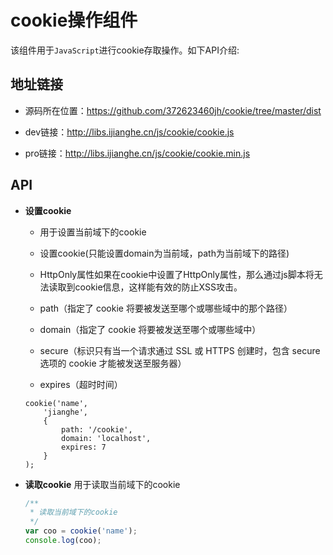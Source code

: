 # cookie操作组件

该组件用于`JavaScript`进行cookie存取操作。如下API介绍:

## 地址链接

- 源码所在位置：https://github.com/372623460jh/cookie/tree/master/dist

- dev链接：http://libs.ijianghe.cn/js/cookie/cookie.js

- pro链接：http://libs.ijianghe.cn/js/cookie/cookie.min.js

## API

- **设置cookie**

    * 用于设置当前域下的cookie   
   
    * 设置cookie(只能设置domain为当前域，path为当前域下的路径)
    
    * HttpOnly属性如果在cookie中设置了HttpOnly属性，那么通过js脚本将无法读取到cookie信息，这样能有效的防止XSS攻击。
   
    * path（指定了 cookie 将要被发送至哪个或哪些域中的那个路径）
    
    * domain（指定了 cookie 将要被发送至哪个或哪些域中）
    
    * secure（标识只有当一个请求通过 SSL 或 HTTPS 创建时，包含 secure 选项的 cookie 才能被发送至服务器）
   
    * expires（超时时间）
        
    ```javascript.
    cookie('name',
        'jianghe',
        {
            path: '/cookie',
            domain: 'localhost',
            expires: 7
        }
    );
    ```
    
- **读取cookie**
	用于读取当前域下的cookie
	
    ```javascript
    /**
     * 读取当前域下的cookie
     */
    var coo = cookie('name');
    console.log(coo);
    ```
